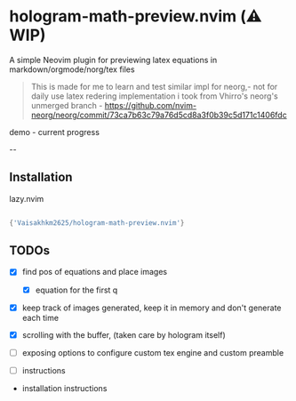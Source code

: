 # hologram-math-preview.nvim (⚠️ WIP)

A simple Neovim plugin for previewing latex equations in markdown/orgmode/norg/tex files 

> This is made for me to learn and test similar impl for neorg,- not for daily use
> latex redering implementation i took from Vhirro's neorg's unmerged branch - https://github.com/nvim-neorg/neorg/commit/73ca7b63c79a76d5cd8a3f0b39c5d171c1406fdc

demo - current progress

--

## Installation

lazy.nvim
```lua

{'Vaisakhkm2625/hologram-math-preview.nvim'}

```
## TODOs

- [x] find pos of equations and place images
  - [x] equation for the first q
- [x] keep track of images generated, keep it in memory and don't generate each time 
- [x] scrolling with the buffer, (taken care by hologram itself)
- [ ] exposing options to configure custom tex engine and custom preamble
- [ ] instructions


- installation instructions


